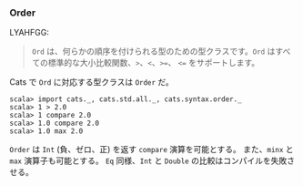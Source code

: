 
### Order

LYAHFGG:

> `Ord` は、何らかの順序を付けられる型のための型クラスです。`Ord` はすべての標準的な大小比較関数、`>`、`<`、`>=`、 `<=` をサポートします。

Cats で `Ord` に対応する型クラスは `Order` だ。

```console:new,error
scala> import cats._, cats.std.all._, cats.syntax.order._
scala> 1 > 2.0
scala> 1 compare 2.0
scala> 1.0 compare 2.0
scala> 1.0 max 2.0
```

`Order` は `Int` (負、ゼロ、正) を返す `compare` 演算を可能とする。
また、`minx` と `max` 演算子も可能とする。
`Eq` 同様、`Int` と `Double` の比較はコンパイルを失敗させる。
